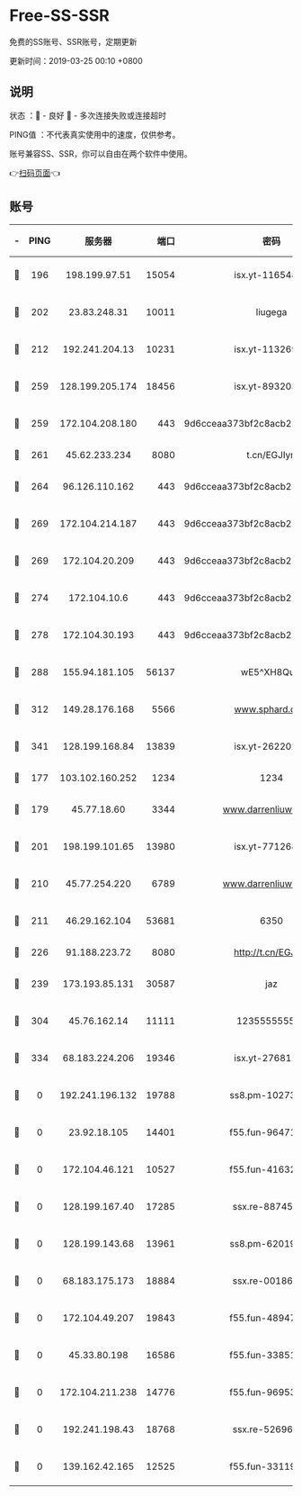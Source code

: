 # Free-SS-SSR

免费的SS账号、SSR账号，定期更新

更新时间：2019-03-25 00:10 +0800

## 说明

状态     ：🙂 - 良好 🙁 - 多次连接失败或连接超时

PING值   ：不代表真实使用中的速度，仅供参考。

账号兼容SS、SSR，你可以自由在两个软件中使用。

👉[扫码页面](https://liesauer.github.io/Free-SS-SSR/)👈

## 账号

|-|PING|服务器|端口|密码|加密方式|区域|
|:----:|:----:|:-----:|-----:|:----:|:----:|:----:|
|🙂|196|198.199.97.51|15054|isx.yt-11654879|aes-256-cfb|US|
|🙂|202|23.83.248.31|10011|liugega|aes-256-cfb|US|
|🙂|212|192.241.204.13|10231|isx.yt-11326913|aes-256-cfb|US|
|🙂|259|128.199.205.174|18456|isx.yt-89320378|aes-256-cfb|SG|
|🙂|259|172.104.208.180|443|9d6cceaa373bf2c8acb22e60b6a58be6|aes-256-cfb|US|
|🙂|261|45.62.233.234|8080|t.cn/EGJIyrl|rc4-md5|CA|
|🙂|264|96.126.110.162|443|9d6cceaa373bf2c8acb22e60b6a58be6|aes-256-cfb|US|
|🙂|269|172.104.214.187|443|9d6cceaa373bf2c8acb22e60b6a58be6|aes-256-cfb|US|
|🙂|269|172.104.20.209|443|9d6cceaa373bf2c8acb22e60b6a58be6|aes-256-cfb|US|
|🙂|274|172.104.10.6|443|9d6cceaa373bf2c8acb22e60b6a58be6|aes-256-cfb|US|
|🙂|278|172.104.30.193|443|9d6cceaa373bf2c8acb22e60b6a58be6|aes-256-cfb|US|
|🙂|288|155.94.181.105|56137|wE5^XH8Quw|aes-256-cfb|US|
|🙂|312|149.28.176.168|5566|www.sphard.com|aes-256-cfb|AU|
|🙂|341|128.199.168.84|13839|isx.yt-26220217|aes-256-cfb|SG|
|🙂|177|103.102.160.252|1234|1234|rc4-md5|JP|
|🙂|179|45.77.18.60|3344|www.darrenliuwei.com|aes-256-cfb|JP|
|🙂|201|198.199.101.65|13980|isx.yt-77126897|aes-256-cfb|US|
|🙂|210|45.77.254.220|6789|www.darrenliuwei.com|aes-256-cfb|SG|
|🙂|211|46.29.162.104|53681|6350|aes-128-ctr|RU|
|🙂|226|91.188.223.72|8080|http://t.cn/EGJIyrl|rc4-md5|RU|
|🙂|239|173.193.85.131|30587|jaz|aes-256-cfb|US|
|🙂|304|45.76.162.14|11111|123555555555|aes-256-cfb|SG|
|🙂|334|68.183.224.206|19346|isx.yt-27681130|aes-256-cfb|SG|
|🙁|0|192.241.196.132|19788|ss8.pm-10273519|aes-256-cfb|US|
|🙁|0|23.92.18.105|14401|f55.fun-96471682|aes-256-cfb|US|
|🙁|0|172.104.46.121|10527|f55.fun-41632865|aes-256-cfb|SG|
|🙁|0|128.199.167.40|17285|ssx.re-88745830|aes-256-cfb|SG|
|🙁|0|128.199.143.68|13961|ss8.pm-62019170|aes-256-cfb|SG|
|🙁|0|68.183.175.173|18884|ssx.re-00186706|aes-256-cfb|US|
|🙁|0|172.104.49.207|19843|f55.fun-48947292|aes-256-cfb|SG|
|🙁|0|45.33.80.198|16586|f55.fun-33851911|aes-256-cfb|US|
|🙁|0|172.104.211.238|14776|f55.fun-96953880|aes-256-cfb|US|
|🙁|0|192.241.198.43|18768|ssx.re-52696687|aes-256-cfb|US|
|🙁|0|139.162.42.165|12525|f55.fun-33119577|aes-256-cfb|SG|
